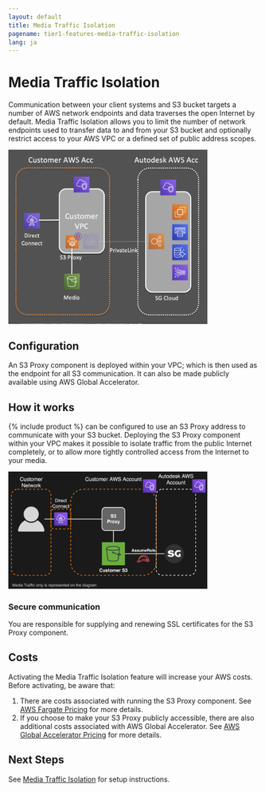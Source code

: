 ```yaml
---
layout: default
title: Media Traffic Isolation
pagename: tier1-features-media-traffic-isolation
lang: ja
---
```


# Media Traffic Isolation

Communication between your client systems and S3 bucket targets a number of AWS network endpoints and data traverses the open Internet by default. Media Traffic Isolation allows you to limit the number of network endpoints used to transfer data to and from your S3 bucket and optionally restrict access to your AWS VPC or a defined set of public address scopes.

<img alt="media-traffic-isolation-overview" src="../images/media-traffic-isolation-overview.png" width="400">

## Configuration
An S3 Proxy component is deployed within your VPC; which is then used as the endpoint for all S3 communication. It can also be made publicly available using AWS Global Accelerator. 

## How it works
{% include product %} can be configured to use an S3 Proxy address to communicate with your S3 bucket. Deploying the S3 Proxy component within your VPC makes it possible to isolate traffic from the public Internet completely, or to allow more tightly controlled access from the Internet to your media.

<img alt="media-traffic-isolation-arch" src="../images/media-traffic-isolation-arch.png" width="400">

### Secure communication
You are responsible for supplying and renewing SSL certificates for the S3 Proxy component.

## Costs
Activating the Media Traffic Isolation feature will increase your AWS costs. Before activating, be aware that:
1. There are costs associated with running the S3 Proxy component. See [AWS Fargate Pricing](https://aws.amazon.com/fargate/pricing/) for more details.
2. If you choose to make your S3 Proxy publicly accessible, there are also additional costs associated with AWS Global Accelerator. See [AWS Global Accelerator Pricing](https://aws.amazon.com/global-accelerator/pricing) for more details.

## Next Steps
See [Media Traffic Isolation](../setup/media_segregation.md) for setup instructions.
